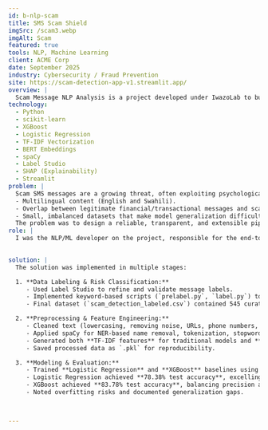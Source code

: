 ```yaml
---
id: b-nlp-scam
title: SMS Scam Shield
imgSrc: /scam3.webp
imgAlt: Scam
featured: true
tools: NLP, Machine Learning
client: ACME Corp
date: September 2025
industry: Cybersecurity / Fraud Prevention
site: https://scam-detection-app-v1.streamlit.app/
overview: |
  Scam Message NLP Analysis is a project developed under IwazoLab to build a full natural language processing (NLP) pipeline for SMS scam detection. The system classifies incoming messages as 🔴 High-risk scams, 🟡 Moderate-risk scams, or 🟢 Low-risk/Legit. The goal is to protect users from fraud, prioritize investigations, and enable real-time alerts for mobile applications, particularly in the Kenyan context where both English and Swahili are used.
technology:
  - Python
  - scikit-learn
  - XGBoost
  - Logistic Regression
  - TF-IDF Vectorization
  - BERT Embeddings
  - spaCy
  - Label Studio
  - SHAP (Explainability)
  - Streamlit
problem: |
  Scam SMS messages are a growing threat, often exploiting psychological triggers like greed, urgency, and authority. Detecting them in real time is challenging due to:
  - Multilingual content (English and Swahili).
  - Overlap between legitimate financial/transactional messages and scam-like phrasing.
  - Small, imbalanced datasets that make model generalization difficult.
  The problem was to design a reliable, transparent, and extensible pipeline that could accurately classify messages while being explainable to stakeholders.
role: |
  I was the NLP/ML developer on the project, responsible for the end-to-end design and implementation of the pipeline. This included dataset preparation and labeling, text preprocessing, feature engineering, model training and evaluation, explainability (SHAP), and documentation of findings and methodologies. I also developed a Streamlit app to make the system publicly testable.

  
solution: |
  The solution was implemented in multiple stages:

  1. **Data Labeling & Risk Classification:**
     - Used Label Studio to refine and validate message labels.
     - Implemented keyword-based scripts (`prelabel.py`, `label.py`) to assign messages to **High-risk**, **Moderate-risk**, or **Legit** categories.
     - Final dataset (`scam_detection_labeled.csv`) contained 545 curated messages.

  2. **Preprocessing & Feature Engineering:**
     - Cleaned text (lowercasing, removing noise, URLs, phone numbers, transaction codes).
     - Applied spaCy for NER-based name removal, tokenization, stopword filtering, and lemmatization.
     - Generated both **TF-IDF features** for traditional models and **BERT embeddings** for contextual representation.
     - Saved processed data as `.pkl` for reproducibility.

  3. **Modeling & Evaluation:**
     - Trained **Logistic Regression** and **XGBoost** baselines using TF-IDF.
     - Logistic Regression achieved **78.38% test accuracy**, excelling in recall for scam messages (91.76%).
     - XGBoost achieved **83.78% test accuracy**, balancing precision and recall across classes.
     - Noted overfitting risks and documented generalization gaps.

  

---
```



